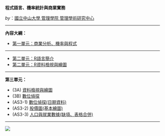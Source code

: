 
**程式語言、機率統計與商業實務**

*by*：[國立中山大學 管理學院 管理學術研究中心](https://bap.cm.nsysu.edu.tw/)

<hr>

**內容大綱：**

* [第一單元：商業分析、機率與程式](https://gtonychuo.github.io/2019RPB/unit01/unit01.html)

<hr>

* [第二單元：R語言簡介](https://gtonychuo.github.io/2019RPB/unit02/unit02a.html)
* [第二單元：R資料檢視與繪圖](https://gtonychuo.github.io/2019RPB/unit02/unit02b.html)

<hr>

**第三單元：**
* (3A) [資料檢視與繪圖](https://gtonychuo.github.io/2019RPB/unit03/unit03a.html)
* (3B) [數位偵探](https://gtonychuo.github.io/2019RPB/unit03/unit03b.html)
* (AS3-1) [數位偵探(日期資料)](https://gtonychuo.github.io/2019RPB/unit03/as3ex/AS3-1.html)
* (AS3-2) [股價圖(基本繪圖)](https://gtonychuo.github.io/2019RPB/unit03/as3ex/AS3-2.html)
* (AS3-3) [人口與就業數據(缺項、表格合併)](https://gtonychuo.github.io/2019RPB/unit03/as3ex/AS3-3.html)

<hr>

![](http://bap.cm.nsysu.edu.tw/wp-content/uploads/2019/02/cm_nsysu80.png "")
